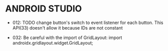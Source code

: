# ANDROID STUDIO

- 012: TODO change button's switch to event listener for each button. This API(33) doesn't allow it because IDs are not constant

- 032: Be careful with the import of GridLayout: import androidx.gridlayout.widget.GridLayout;